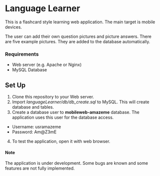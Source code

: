 # Language Learner

This is a flashcard style learning web application. The main target is mobile devices.

The user can add their own question pictures and picture answers. There are five example pictures. They are added to the database automatically.

### Requirements
* Web server (e.g. Apache or Nginx)
* MySQL Database

## Set Up

1. Clone this repository to your Web server.
2. Import _languageLearner/db/db_create.sql_ to MySQL. This will create database and tables.
3. Create a database user to __mobileweb-amazeme__ database. The application uses this user for the database access.
  * Username: usramazeme
  * Password: Am@Z3mE
4. To test the application, open it with web browser.


#### Note
The application is under development.
Some bugs are known and some features are not fully implemented.
